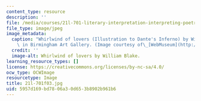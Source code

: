 ```yaml
---
content_type: resource
description: ''
file: /media/courses/21l-701-literary-interpretation-interpreting-poetry-fall-2003/5957d169bd7806a30d653b8902b961b6_21l-701f03.jpg
file_type: image/jpeg
image_metadata:
  caption: "Whirlwind of lovers (Illustration to Dante's Inferno) by William Blake;\
    \ in Birmingham Art Gallery. (Image courtesy of\_[WebMuseum](http://www.ibiblio.org/wm/).)"
  credit: ''
  image-alt: Whirlwind of lovers by William Blake.
learning_resource_types: []
license: https://creativecommons.org/licenses/by-nc-sa/4.0/
ocw_type: OCWImage
resourcetype: Image
title: 21l-701f03.jpg
uid: 5957d169-bd78-06a3-0d65-3b8902b961b6
---
```

